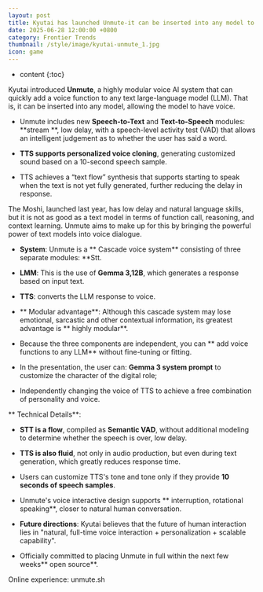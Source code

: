 ```yaml
---
layout: post
title: Kyutai has launched Unmute-it can be inserted into any model to give voice to any model
date: 2025-06-28 12:00:00 +0800
category: Frontier Trends
thumbnail: /style/image/kyutai-unmute_1.jpg
icon: game
---
```

* content
{:toc}

Kyutai introduced **Unmute**, a highly modular voice AI system that can quickly add a voice function to any text large-language model (LLM). That is, it can be inserted into any model, allowing the model to have voice.

- Unmute includes new **Speech-to-Text** and **Text-to-Speech** modules: **stream **, low delay, with a speech-level activity test (VAD) that allows an intelligent judgement as to whether the user has said a word.

- **TTS supports personalized voice cloning**, generating customized sound based on a 10-second speech sample.

- TTS achieves a “text flow” synthesis that supports starting to speak when the text is not yet fully generated, further reducing the delay in response.

The Moshi, launched last year, has low delay and natural language skills, but it is not as good as a text model in terms of function call, reasoning, and context learning. Unmute aims to make up for this by bringing the powerful power of text models into voice dialogue.

- **System**: Unmute is a ** Cascade voice system** consisting of three separate modules: **Stt.

- **LMM**: This is the use of **Gemma 3,12B**, which generates a response based on input text.

- **TTS**: converts the LLM response to voice.

- ** Modular advantage**: Although this cascade system may lose emotional, sarcastic and other contextual information, its greatest advantage is ** highly modular**.

- Because the three components are independent, you can ** add voice functions to any LLM** without fine-tuning or fitting.

- In the presentation, the user can: **Gemma 3 system prompt** to customize the character of the digital role;

- Independently changing the voice of TTS to achieve a free combination of personality and voice.

** Technical Details**:

- **STT is a flow**, compiled as **Semantic VAD**, without additional modeling to determine whether the speech is over, low delay.

- **TTS is also fluid**, not only in audio production, but even during text generation, which greatly reduces response time.

- Users can customize TTS's tone and tone only if they provide **10 seconds of speech samples**.

- Unmute's voice interactive design supports ** interruption, rotational speaking**, closer to natural human conversation.

- **Future directions**: Kyutai believes that the future of human interaction lies in "natural, full-time voice interaction + personalization + scalable capability".

- Officially committed to placing Unmute in full within the next few weeks** open source**.

Online experience: unmute.sh